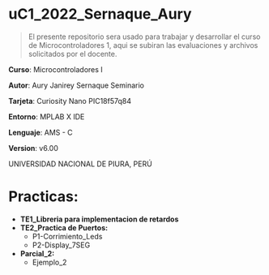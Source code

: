 # uC1_2022_Sernaque_Aury

> El presente repositorio sera usado para trabajar y desarrollar el curso de Microcontroladores 1, aqui se subiran las evaluaciones y archivos solicitados por el docente.

**Curso**: Microcontroladores I

**Autor**: Aury Janirey Sernaque Seminario

**Tarjeta**: Curiosity Nano PIC18f57q84

**Entorno**: MPLAB X IDE

**Lenguaje**: AMS - C

**Version**:	v6.00

UNIVERSIDAD NACIONAL DE PIURA, PERÚ

# Practicas:
- **TE1_Libreria para implementacion de retardos**
- **TE2_Practica de Puertos:**
   - P1-Corrimiento_Leds
   - P2-Display_7SEG
 - **Parcial_2:**
   - Ejemplo_2

